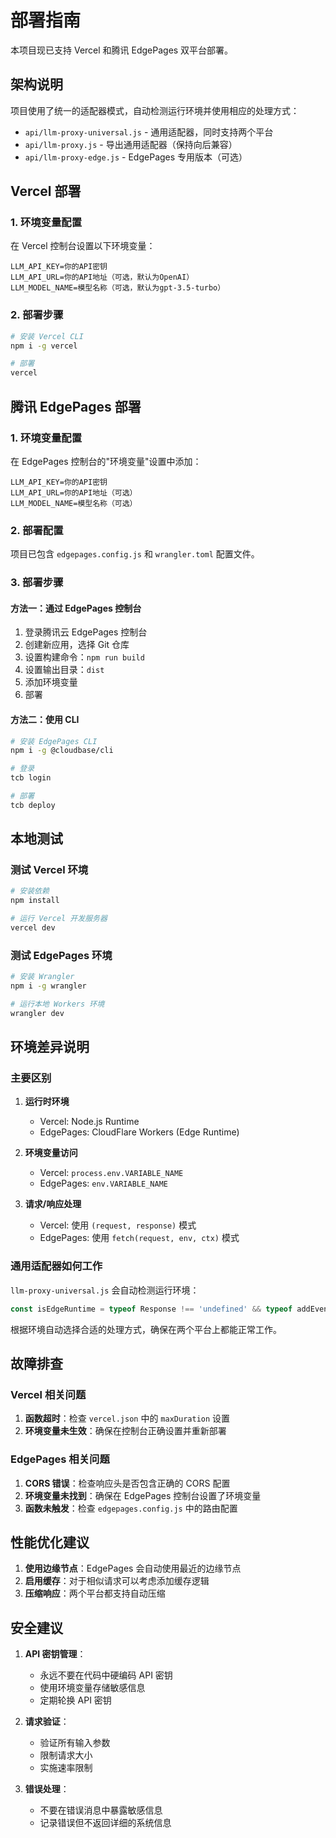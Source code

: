 # 部署指南

本项目现已支持 Vercel 和腾讯 EdgePages 双平台部署。

## 架构说明

项目使用了统一的适配器模式，自动检测运行环境并使用相应的处理方式：
- `api/llm-proxy-universal.js` - 通用适配器，同时支持两个平台
- `api/llm-proxy.js` - 导出通用适配器（保持向后兼容）
- `api/llm-proxy-edge.js` - EdgePages 专用版本（可选）

## Vercel 部署

### 1. 环境变量配置
在 Vercel 控制台设置以下环境变量：
```
LLM_API_KEY=你的API密钥
LLM_API_URL=你的API地址（可选，默认为OpenAI）
LLM_MODEL_NAME=模型名称（可选，默认为gpt-3.5-turbo）
```

### 2. 部署步骤
```bash
# 安装 Vercel CLI
npm i -g vercel

# 部署
vercel
```

## 腾讯 EdgePages 部署

### 1. 环境变量配置
在 EdgePages 控制台的"环境变量"设置中添加：
```
LLM_API_KEY=你的API密钥
LLM_API_URL=你的API地址（可选）
LLM_MODEL_NAME=模型名称（可选）
```

### 2. 部署配置
项目已包含 `edgepages.config.js` 和 `wrangler.toml` 配置文件。

### 3. 部署步骤

#### 方法一：通过 EdgePages 控制台
1. 登录腾讯云 EdgePages 控制台
2. 创建新应用，选择 Git 仓库
3. 设置构建命令：`npm run build`
4. 设置输出目录：`dist`
5. 添加环境变量
6. 部署

#### 方法二：使用 CLI
```bash
# 安装 EdgePages CLI
npm i -g @cloudbase/cli

# 登录
tcb login

# 部署
tcb deploy
```

## 本地测试

### 测试 Vercel 环境
```bash
# 安装依赖
npm install

# 运行 Vercel 开发服务器
vercel dev
```

### 测试 EdgePages 环境
```bash
# 安装 Wrangler
npm i -g wrangler

# 运行本地 Workers 环境
wrangler dev
```

## 环境差异说明

### 主要区别
1. **运行时环境**
   - Vercel: Node.js Runtime
   - EdgePages: CloudFlare Workers (Edge Runtime)

2. **环境变量访问**
   - Vercel: `process.env.VARIABLE_NAME`
   - EdgePages: `env.VARIABLE_NAME`

3. **请求/响应处理**
   - Vercel: 使用 `(request, response)` 模式
   - EdgePages: 使用 `fetch(request, env, ctx)` 模式

### 通用适配器如何工作
`llm-proxy-universal.js` 会自动检测运行环境：
```javascript
const isEdgeRuntime = typeof Response !== 'undefined' && typeof addEventListener !== 'undefined';
```

根据环境自动选择合适的处理方式，确保在两个平台上都能正常工作。

## 故障排查

### Vercel 相关问题
1. **函数超时**：检查 `vercel.json` 中的 `maxDuration` 设置
2. **环境变量未生效**：确保在控制台正确设置并重新部署

### EdgePages 相关问题
1. **CORS 错误**：检查响应头是否包含正确的 CORS 配置
2. **环境变量未找到**：确保在 EdgePages 控制台设置了环境变量
3. **函数未触发**：检查 `edgepages.config.js` 中的路由配置

## 性能优化建议

1. **使用边缘节点**：EdgePages 会自动使用最近的边缘节点
2. **启用缓存**：对于相似请求可以考虑添加缓存逻辑
3. **压缩响应**：两个平台都支持自动压缩

## 安全建议

1. **API 密钥管理**：
   - 永远不要在代码中硬编码 API 密钥
   - 使用环境变量存储敏感信息
   - 定期轮换 API 密钥

2. **请求验证**：
   - 验证所有输入参数
   - 限制请求大小
   - 实施速率限制

3. **错误处理**：
   - 不要在错误消息中暴露敏感信息
   - 记录错误但不返回详细的系统信息
